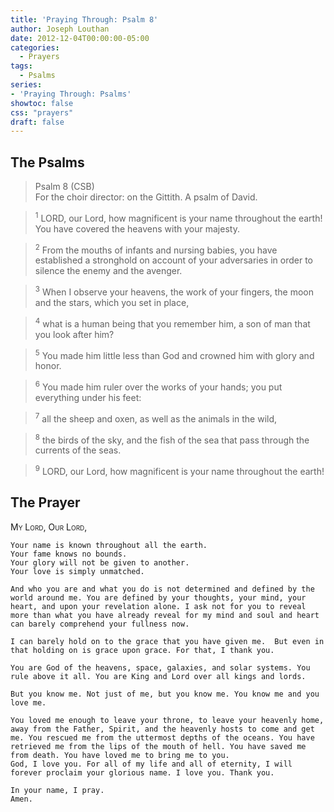 ```yaml
---
title: 'Praying Through: Psalm 8'
author: Joseph Louthan
date: 2012-12-04T00:00:00-05:00
categories:
  - Prayers
tags:
  - Psalms
series:
- 'Praying Through: Psalms'
showtoc: false
css: "prayers"
draft: false
---
```

## The Psalms

>Psalm 8 (CSB)  
><sup></sup> For the choir director: on the Gittith. A psalm of David. 

><sup>1</sup> LORD, our Lord, how magnificent is your name throughout the earth! You have covered the heavens with your majesty. 

><sup>2</sup> From the mouths of infants and nursing babies, you have established a stronghold on account of your adversaries in order to silence the enemy and the avenger. 

><sup>3</sup> When I observe your heavens, the work of your fingers, the moon and the stars, which you set in place, 

><sup>4</sup> what is a human being that you remember him, a son of man that you look after him? 

><sup>5</sup> You made him little less than God and crowned him with glory and honor. 

><sup>6</sup> You made him ruler over the works of your hands; you put everything under his feet: 

><sup>7</sup> all the sheep and oxen, as well as the animals in the wild, 

><sup>8</sup> the birds of the sky, and the fish of the sea that pass through the currents of the seas. 

><sup>9</sup> LORD, our Lord, how magnificent is your name throughout the earth!

## The Prayer

<div style="font-variant: small-caps;">
  My Lord, Our Lord,
</div>

```text
Your name is known throughout all the earth.
Your fame knows no bounds.
Your glory will not be given to another.
Your love is simply unmatched.

And who you are and what you do is not determined and defined by the world around me. You are defined by your thoughts, your mind, your heart, and upon your revelation alone. I ask not for you to reveal more than what you have already reveal for my mind and soul and heart can barely comprehend your fullness now.

I can barely hold on to the grace that you have given me.  But even in that holding on is grace upon grace. For that, I thank you.

You are God of the heavens, space, galaxies, and solar systems. You rule above it all. You are King and Lord over all kings and lords.

But you know me. Not just of me, but you know me. You know me and you love me.

You loved me enough to leave your throne, to leave your heavenly home, away from the Father, Spirit, and the heavenly hosts to come and get me. You rescued me from the uttermost depths of the oceans. You have retrieved me from the lips of the mouth of hell. You have saved me from death. You have loved me to bring me to you.
God, I love you. For all of my life and all of eternity, I will forever proclaim your glorious name. I love you. Thank you.

In your name, I pray.
Amen.
```

